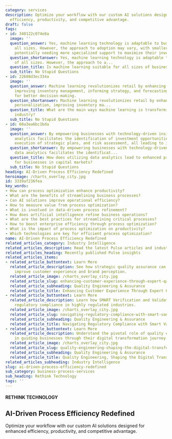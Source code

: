 ```yaml
---
category: services
description: Optimize your workflow with our custom AI solutions designed for enhanced
  efficiency, productivity, and competitive advantage.
draft: false
faqs:
- id: 340122c074e8a
  image: ''
  question_answer: Yes, machine learning technology is adaptable to businesses of
    all sizes. However, the approach to adoption may vary, with smaller businesses
    potentially needing more specialized support to maximize their investment.
  question_shortanswer: Yes, machine learning technology is adaptable to businesses
    of all sizes. However, the approach to a...
  question_title: Is machine learning suitable for all sizes of businesses?
  sub_title: No Stupid Questions
- id: 22688d3ec334a
  image: ''
  question_answer: Machine learning revolutionizes retail by enhancing customer personalization,
    improving inventory management, informing strategy, and forecasting consumer behaviors
    for better decision-making.
  question_shortanswer: Machine learning revolutionizes retail by enhancing customer
    personalization, improving inventory ma...
  question_title: What are the main ways machine learning is transforming the retail
    industry?
  sub_title: No Stupid Questions
- id: 60a3ea6bc1bda
  image: ''
  question_answer: By empowering businesses with technology-driven insights, data
    analytics facilitates the identification of investment opportunities, efficient
    execution of strategic plans, and risk assessment, all leading to improved profitability.
  question_shortanswer: By empowering businesses with technology-driven insights,
    data analytics facilitates the identificat...
  question_title: How does utilizing data analytics lead to enhanced profitability
    for businesses in capital markets?
  sub_title: No Stupid Questions
heading: AI-Driven Process Efficiency Redefined
heroimage: /charts_overlay_city.jpg
id: 3339af236fea
key_words:
- How can process optimization enhance productivity?
- What are the benefits of streamlining business processes?
- Can AI solutions improve operational efficiency?
- How to measure value from process optimization?
- What is involved in data-driven process refinement?
- How does artificial intelligence refine business operations?
- What are the best practices for streamlining critical processes?
- How to boost enterprise efficiency through process optimization?
- What is the impact of process optimization on productivity?
- Which technologies are key for efficient process optimization?
name: AI-Driven Process Efficiency Redefined
related_articles_category: Industry Intelligence
related_articles_description: Read the latest Pulse articles and industry insights.
related_articles_heading: Recently published Pulse insights
related_articles_items:
- related_article_buttontext: Learn More
  related_article_description: See how strategic quality assurance can significantly
    improve customer experience and brand perception.
  related_article_image: /charts_overlay_city.jpg
  related_article_slug: enhancing-customer-experience-through-expert-qa
  related_article_subheading: Quality Engineering & Assurance
  related_article_title: Enhancing Customer Experience Through Expert QA
- related_article_buttontext: Learn More
  related_article_description: Learn how SMART Verification and Validation streamline
    regulatory compliance in highly regulated industries.
  related_article_image: /charts_overlay_city.jpg
  related_article_slug: navigating-regulatory-compliance-with-smart-vandv
  related_article_subheading: Quality Engineering & Assurance
  related_article_title: Navigating Regulatory Compliance with Smart VandV
- related_article_buttontext: Learn More
  related_article_description: Understand the pivotal role of quality engineering
    in guiding businesses through their digital transformation journey.
  related_article_image: /charts_overlay_city.jpg
  related_article_slug: quality-engineering-shaping-the-digital-transformation
  related_article_subheading: Quality Engineering & Assurance
  related_article_title: Quality Engineering, Shaping the Digital Transformation
related_articles_subheading: Industry Intelligence
slug: ai-driven-process-efficiency-redefined
sub_category: business-process-services
sub_heading: Rethink Technology
tags: ''
---
```


#### RETHINK TECHNOLOGY
## AI-Driven Process Efficiency Redefined
Optimize your workflow with our custom AI solutions designed for enhanced efficiency, productivity, and competitive advantage.